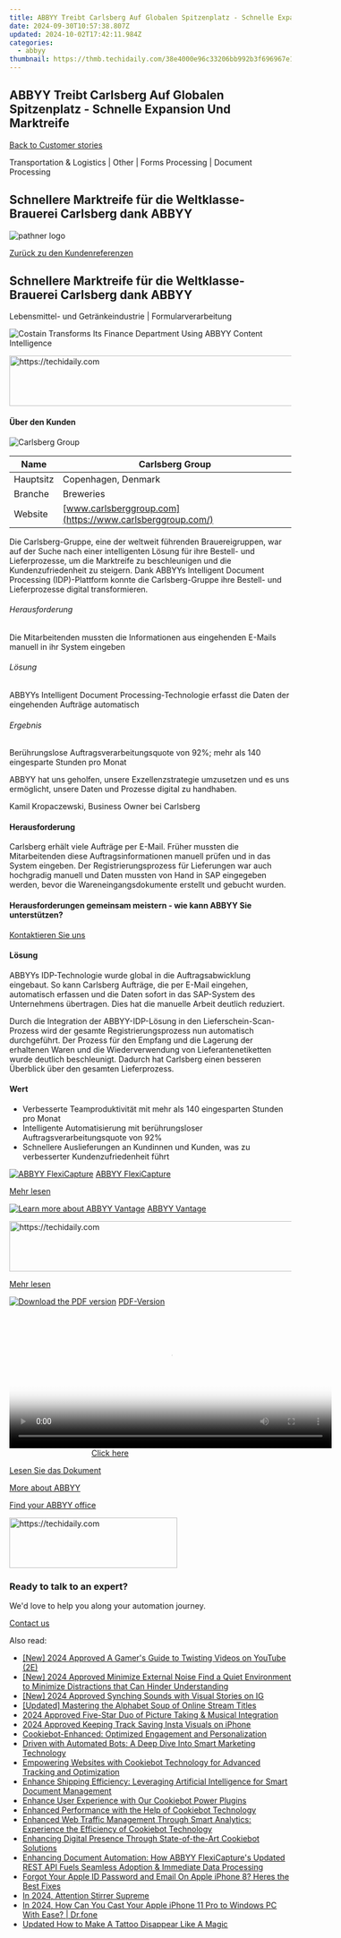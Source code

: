 ```yaml
---
title: ABBYY Treibt Carlsberg Auf Globalen Spitzenplatz - Schnelle Expansion Und Marktreife
date: 2024-09-30T10:57:38.807Z
updated: 2024-10-02T17:42:11.984Z
categories:
  - abbyy
thumbnail: https://thmb.techidaily.com/38e4000e96c33206bb992b3f696967e164e1f69dc3c8232613dcea5c215cabc4.jpg
---
```


## ABBYY Treibt Carlsberg Auf Globalen Spitzenplatz - Schnelle Expansion Und Marktreife

[Back to Customer stories](https://tools.techidaily.com/abbyy/products/)

Transportation & Logistics | Other | Forms Processing | Document Processing

## Schnellere Marktreife für die Weltklasse-Brauerei Carlsberg dank ABBYY

![pathner logo](https://content.abbyy.com/-/media/project/abbyy/abbyy/logos-white/de/183496.png?h=40&iar=0&w=120)

[Zurück zu den Kundenreferenzen](https://tools.techidaily.com/abbyy/products/)

## Schnellere Marktreife für die Weltklasse-Brauerei Carlsberg dank ABBYY

Lebensmittel- und Getränkeindustrie | Formularverarbeitung 

![Costain Transforms Its Finance Department Using ABBYY Content Intelligence](https://static4.abbyy.com/abbyycommedia/36081/15063-carlsberg-556x303.png) 

<!-- affiliate ads begin -->
<a href="https://imp.i357552.net/c/5597632/1030380/11832" target="_top" id="1030380">
  <img src="//a.impactradius-go.com/display-ad/11832-1030380" border="0" alt="https://techidaily.com" width="720" height="90"/>
</a>
<img height="0" width="0" src="https://imp.i357552.net/i/5597632/1030380/11832" style="position:absolute;visibility:hidden;" border="0" />
<!-- affiliate ads end -->

#### Über den Kunden

![Carlsberg Group](https://static5.abbyy.com/abbyycommedia/36017/15064-logo-carlsberg-group.png) 

| Name      | Carlsberg Group                                           |
| --------- | --------------------------------------------------------- |
| Hauptsitz | Copenhagen, Denmark                                       |
| Branche   | Breweries                                                 |
| Website   | [www.carlsberggroup.com](https://www.carlsberggroup.com/) |

Die Carlsberg-Gruppe, eine der weltweit führenden Brauereigruppen, war auf der Suche nach einer intelligenten Lösung für ihre Bestell- und Lieferprozesse, um die Marktreife zu beschleunigen und die Kundenzufriedenheit zu steigern. Dank ABBYYs Intelligent Document Processing (IDP)-Plattform konnte die Carlsberg-Gruppe ihre Bestell- und Lieferprozesse digital transformieren.

###### Herausforderung

Die Mitarbeitenden mussten die Informationen aus eingehenden E-Mails manuell in ihr System eingeben

###### Lösung

ABBYYs Intelligent Document Processing-Technologie erfasst die Daten der eingehenden Aufträge automatisch

###### Ergebnis

Berührungslose Auftragsverarbeitungsquote von 92%; mehr als 140 eingesparte Stunden pro Monat

 ABBYY hat uns geholfen, unsere Exzellenzstrategie umzusetzen und es uns ermöglicht, unsere Daten und Prozesse digital zu handhaben.

 Kamil Kropaczewski, Business Owner bei Carlsberg

#### Herausforderung

Carlsberg erhält viele Aufträge per E-Mail. Früher mussten die Mitarbeitenden diese Auftragsinformationen manuell prüfen und in das System eingeben. Der Registrierungsprozess für Lieferungen war auch hochgradig manuell und Daten mussten von Hand in SAP eingegeben werden, bevor die Wareneingangsdokumente erstellt und gebucht wurden.

#### Herausforderungen gemeinsam meistern - wie kann ABBYY Sie unterstützen?

[Kontaktieren Sie uns](https://tools.techidaily.com/abbyy/products/) 

#### Lösung

ABBYYs IDP-Technologie wurde global in die Auftragsabwicklung eingebaut. So kann Carlsberg Aufträge, die per E-Mail eingehen, automatisch erfassen und die Daten sofort in das SAP-System des Unternehmens übertragen. Dies hat die manuelle Arbeit deutlich reduziert.

Durch die Integration der ABBYY-IDP-Lösung in den Lieferschein-Scan-Prozess wird der gesamte Registrierungsprozess nun automatisch durchgeführt. Der Prozess für den Empfang und die Lagerung der erhaltenen Waren und die Wiederverwendung von Lieferantenetiketten wurde deutlich beschleunigt. Dadurch hat Carlsberg einen besseren Überblick über den gesamten Lieferprozess.

#### Wert

   * Verbesserte Teamproduktivität mit mehr als 140 eingesparten Stunden pro Monat
   * Intelligente Automatisierung mit berührungsloser Auftragsverarbeitungsquote von 92%
   * Schnellere Auslieferungen an Kundinnen und Kunden, was zu verbesserter Kundenzufriedenheit führt

[![ABBYY FlexiCapture](https://static2.abbyy.com/abbyycommedia/21380/4-flexicapture.jpg)](https://tools.techidaily.com/abbyy/products/) [ABBYY FlexiCapture](https://tools.techidaily.com/abbyy/products/) 

[Mehr lesen](https://tools.techidaily.com/abbyy/products/) 

[![Learn more about ABBYY Vantage](https://static2.abbyy.com/abbyycommedia/24337/mailroom_automation_360x162.jpg)](https://tools.techidaily.com/abbyy/products/) [ABBYY Vantage](https://tools.techidaily.com/abbyy/products/) 

<!-- affiliate ads begin -->
<a href="https://appsumo.8odi.net/c/5597632/2151864/7443" target="_top" id="2151864">
  <img src="//a.impactradius-go.com/display-ad/7443-2151864" border="0" alt="https://techidaily.com" width="600" height="90"/>
</a>
<img height="0" width="0" src="https://appsumo.8odi.net/i/5597632/2151864/7443" style="position:absolute;visibility:hidden;" border="0" />
<!-- affiliate ads end -->

[Mehr lesen](https://tools.techidaily.com/abbyy/products/) 

[![Download the PDF version](https://static4.abbyy.com/abbyycommedia/36083/15063-carlsberg-360x162.png)](https://static2.abbyy.com/abbyycommedia/36650/carlsberg-group-breweries-case-study-de.pdf "PDF-Version") [PDF-Version](https://static2.abbyy.com/abbyycommedia/36650/carlsberg-group-breweries-case-study-de.pdf "PDF-Version") 

<!-- affiliate ads begin -->
<span id="1983472">
					<video width="576" height="240" style="cursor:pointer"
           poster="//a.impactradius-go.com/display-clicktoplayimage/1983472.png"
           onclick="if(!this.playClicked){this.play();this.setAttribute('controls',true);this.playClicked=true;}">
	   <source src="//a.impactradius-go.com/display-ad/22993-1983472">
	   <img src="//a.impactradius-go.com/display-clicktoplayimage/1983472.png" style="border: none; height: 100%; width: 100%; object-fit: contain">
	</video>
	<div style="width:360px;text-align:center"><a href="javascript:window.open(decodeURIComponent('https%3A%2F%2Fhomestyler.sjv.io%2Fc%2F5597632%2F1983472%2F22993'), '_blank');void(0);">Click here</a></div>
</span>
<img height="0" width="0" src="https://imp.pxf.io/i/5597632/1983472/22993" style="position:absolute;visibility:hidden;" border="0" />
<!-- affiliate ads end -->

[Lesen Sie das Dokument](https://static2.abbyy.com/abbyycommedia/36650/carlsberg-group-breweries-case-study-de.pdf "PDF-Version") 

[More about ABBYY](https://tools.techidaily.com/abbyy/products/) 

[Find your ABBYY office](https://tools.techidaily.com/abbyy/products/) 

<!-- affiliate ads begin -->
<a href="https://appsumo.8odi.net/c/5597632/2137393/7443" target="_top" id="2137393">
  <img src="//a.impactradius-go.com/display-ad/7443-2137393" border="0" alt="https://techidaily.com" width="300" height="90"/>
</a>
<img height="0" width="0" src="https://appsumo.8odi.net/i/5597632/2137393/7443" style="position:absolute;visibility:hidden;" border="0" />
<!-- affiliate ads end -->

### Ready to talk to an expert?

We'd love to help you along your automation journey.

[Contact us](https://tools.techidaily.com/abbyy/products/)

<ins class="adsbygoogle"
     style="display:block"
     data-ad-format="autorelaxed"
     data-ad-client="ca-pub-7571918770474297"
     data-ad-slot="1223367746"></ins>

<ins class="adsbygoogle"
     style="display:block"
     data-ad-client="ca-pub-7571918770474297"
     data-ad-slot="8358498916"
     data-ad-format="auto"
     data-full-width-responsive="true"></ins>

<span class="atpl-alsoreadstyle">Also read:</span>
<div><ul>
<li><a href="https://youtube-data.techidaily.com/024-approved-a-gamers-guide-to-twisting-videos-on-youtube-2e/"><u>[New] 2024 Approved A Gamer's Guide to Twisting Videos on YouTube (2E)</u></a></li>
<li><a href="https://fox-http.techidaily.com/new-2024-approved-minimize-external-noise-find-a-quiet-environment-to-minimize-distractions-that-can-hinder-understanding/"><u>[New] 2024 Approved Minimize External Noise Find a Quiet Environment to Minimize Distractions that Can Hinder Understanding</u></a></li>
<li><a href="https://instagram-video-files.techidaily.com/new-2024-approved-synching-sounds-with-visual-stories-on-ig/"><u>[New] 2024 Approved Synching Sounds with Visual Stories on IG</u></a></li>
<li><a href="https://facebook-record-videos.techidaily.com/updated-mastering-the-alphabet-soup-of-online-stream-titles/"><u>[Updated] Mastering the Alphabet Soup of Online Stream Titles</u></a></li>
<li><a href="https://some-knowledge.techidaily.com/2024-approved-five-star-duo-of-picture-taking-and-musical-integration/"><u>2024 Approved Five-Star Duo of Picture Taking & Musical Integration</u></a></li>
<li><a href="https://instagram-clips.techidaily.com/2024-approved-keeping-track-saving-insta-visuals-on-iphone/"><u>2024 Approved Keeping Track Saving Insta Visuals on iPhone</u></a></li>
<li><a href="https://solve-hot.techidaily.com/cookiebot-enhanced-optimized-engagement-and-personalization/"><u>Cookiebot-Enhanced: Optimized Engagement and Personalization</u></a></li>
<li><a href="https://solve-hot.techidaily.com/driven-with-automated-bots-a-deep-dive-into-smart-marketing-technology/"><u>Driven with Automated Bots: A Deep Dive Into Smart Marketing Technology</u></a></li>
<li><a href="https://solve-hot.techidaily.com/empowering-websites-with-cookiebot-technology-for-advanced-tracking-and-optimization/"><u>Empowering Websites with Cookiebot Technology for Advanced Tracking and Optimization</u></a></li>
<li><a href="https://solve-hot.techidaily.com/enhance-shipping-efficiency-leveraging-artificial-intelligence-for-smart-document-management/"><u>Enhance Shipping Efficiency: Leveraging Artificial Intelligence for Smart Document Management</u></a></li>
<li><a href="https://solve-hot.techidaily.com/enhance-user-experience-with-our-cookiebot-power-plugins/"><u>Enhance User Experience with Our Cookiebot Power Plugins</u></a></li>
<li><a href="https://solve-hot.techidaily.com/enhanced-performance-with-the-help-of-cookiebot-technology/"><u>Enhanced Performance with the Help of Cookiebot Technology</u></a></li>
<li><a href="https://solve-hot.techidaily.com/enhanced-web-traffic-management-through-smart-analytics-experience-the-efficiency-of-cookiebot-technology/"><u>Enhanced Web Traffic Management Through Smart Analytics: Experience the Efficiency of Cookiebot Technology</u></a></li>
<li><a href="https://solve-hot.techidaily.com/enhancing-digital-presence-through-state-of-the-art-cookiebot-solutions/"><u>Enhancing Digital Presence Through State-of-the-Art Cookiebot Solutions</u></a></li>
<li><a href="https://solve-hot.techidaily.com/enhancing-document-automation-how-abbyy-flexicaptures-updated-rest-api-fuels-seamless-adoption-and-immediate-data-processing/"><u>Enhancing Document Automation: How ABBYY FlexiCapture's Updated REST API Fuels Seamless Adoption & Immediate Data Processing</u></a></li>
<li><a href="https://apple-account.techidaily.com/forgot-your-apple-id-password-and-email-on-apple-iphone-8-heres-the-best-fixes-by-drfone-ios/"><u>Forgot Your Apple ID Password and Email On Apple iPhone 8? Heres the Best Fixes</u></a></li>
<li><a href="https://fox-access.techidaily.com/in-2024-attention-stirrer-supreme/"><u>In 2024, Attention Stirrer Supreme</u></a></li>
<li><a href="https://screen-mirror.techidaily.com/in-2024-how-can-you-cast-your-apple-iphone-11-pro-to-windows-pc-with-ease-drfone-by-drfone-ios/"><u>In 2024, How Can You Cast Your Apple iPhone 11 Pro to Windows PC With Ease? | Dr.fone</u></a></li>
<li><a href="https://ai-video-editing.techidaily.com/updated-how-to-make-a-tattoo-disappear-like-a-magic/"><u>Updated How to Make A Tattoo Disappear Like A Magic</u></a></li>
</ul></div>

